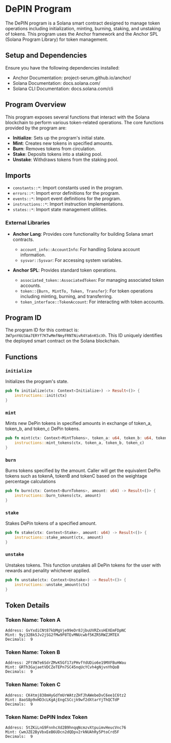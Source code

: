 # DePIN Program

The DePIN program is a Solana smart contract designed to manage token operations including initialization, minting, burning, staking, and unstaking of tokens. This program uses the Anchor framework and the Anchor SPL (Solana Program Library) for token management.

## Setup and Dependencies

Ensure you have the following dependencies installed:
- Anchor Documentation: project-serum.github.io/anchor/
- Solana Documentation: docs.solana.com/
- Solana CLI Documentation: docs.solana.com/cli

## Program Overview

This program exposes several functions that interact with the Solana blockchain to perform various token-related operations. The core functions provided by the program are:

- **Initialize**: Sets up the program's initial state.
- **Mint**: Creates new tokens in specified amounts.
- **Burn**: Removes tokens from circulation.
- **Stake**: Deposits tokens into a staking pool.
- **Unstake**: Withdraws tokens from the staking pool.

## Imports

- `constants::*`: Import constants used in the program.
- `errors::*`: Import error definitions for the program.
- `events::*`: Import event definitions for the program.
- `instructions::*`: Import instruction implementations.
- `states::*`: Import state management utilities.

### External Libraries

- **Anchor Lang**: Provides core functionality for building Solana smart contracts.
  - `account_info::AccountInfo`: For handling Solana account information.
  - `sysvar::Sysvar`: For accessing system variables.

- **Anchor SPL**: Provides standard token operations.
  - `associated_token::AssociatedToken`: For managing associated token accounts.
  - `token::{Burn, MintTo, Token, Transfer}`: For token operations including minting, burning, and transferring.
  - `token_interface::TokenAccount`: For interacting with token accounts.

## Program ID

The program ID for this contract is: `3W7pnY6U3Aa7ERYf7KTwMmfNmyFRNTNivR4Ya6nKScXh`. This ID uniquely identifies the deployed smart contract on the Solana blockchain.

## Functions

### `initialize`

Initializes the program's state.

```rust
pub fn initialize(ctx: Context<Initialize>) -> Result<()> {
    instructions::init(ctx)
}
```

### `mint`

Mints new DePin tokens in specified amounts in exchange of token_a, token_b, and token_c DePin tokens.

```rust
pub fn mint(ctx: Context<MintTokens>, token_a: u64, token_b: u64, token_c: u64) -> Result<()> {
    instructions::mint_tokens(ctx, token_a, token_b, token_c)
}
```

### `burn`

Burns tokens specified by the amount. Caller will get the equivalent DePin tokens such as tokenA, tokenB and tokenC based on the weightage percentage calculations

```rust
pub fn burn(ctx: Context<BurnTokens>, amount: u64) -> Result<()> {
    instructions::burn_tokens(ctx, amount)
}
```

### `stake`

Stakes DePin tokens of a specified amount.

```rust
pub fn stake(ctx: Context<Stake>, amount: u64) -> Result<()> {
    instructions::stake_amount(ctx, amount)
}
```

### `unstake`

Unstakes tokens. This function unstakes all DePin tokens for the user with rewards and penality whichever applied.

```rust
pub fn unstake(ctx: Context<Unstake>) -> Result<()> {
    instructions::unstake_amount(ctx)
}
```

## Token Details

### Token Name: Token A

```
Address: GvYxdiCNt87kbMgVje99eDr8JjbuUVRZxsHEXEmFDpNC
Mint: 9yj32Bk5Jv2jSG2fMw9P8TEvMNUcwbf5KZR5RWZJMTEX
Decimals:  9
```

### Token Name: Token B

```
Address: 2FtVW7e6SdrZMvK5Gf17zPHvfYdUDio6e19MXFBuHWau
Mint: GRTh3GajaetVDCZeTEPn7SC45nqUcYCvh4gNjvnYhQoB
Decimals:  9
```

### Token Name: Token C

```
Address: CK4tmj838mHyGdfmUrWAtzZHfJhAWebeDvC6ee1C6tz2
Mint: 8aoS8p9xHD3cLKgAjEngCSCcjk9wf2dXtarYjThQCTdP
Decimals:  9
```

### Token Name: DePIN Index Token

```
Address: 5tZKiLnG9FnnhcXd2B9hnqqNcmzvXtpuimvHeucVnc76 
Mint: CwmJZE2ByVbxEeB6UDcn2dQDpv2rkNUAhRy5PtoCrd5F
Decimals:  9
```
